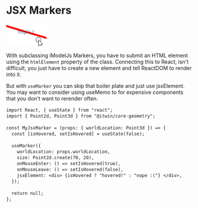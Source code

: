 # JSX Markers

![Animated Gif Demo](resources/jsx_on_hover.gif)

With subclassing iModelJs Markers, you have to submit an HTML element using the
`htmlElement` property of the class. Connecting this to React, isn't difficult,
you just have to create a new element and tell ReactDOM to render into it.

But with `useMarker` you can skip that boiler plate and just use jsxElement.
You may want to consider using useMemo to for expensive components that you
don't want to rerender often.

```tsx
import React, { useState } from "react";
import { Point2d, Point3d } from "@itwin/core-geometry";

const MyJsxMarker = (props: { worldLocation: Point3d }) => {
  const [isHovered, setIsHovered] = useState(false);

  useMarker({
    worldLocation: props.worldLocation,
    size: Point2d.create(70, 20),
    onMouseEnter: () => setIsHovered(true),
    onMouseLeave: () => setIsHovered(false),
    jsxElement: <div> {isHovered ? "hovered!" : "nope :("} </div>,
  });

  return null;
};
```
